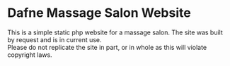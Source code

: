 # Dafne Massage Salon Website
This is a simple static php website for a massage salon. The site was built by request and is in current use.<br>
Please do not replicate the site in part, or in whole as this will violate copyright laws.
